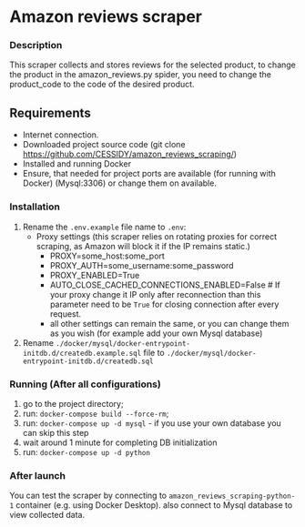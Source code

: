 # Amazon reviews scraper

### **Description**

This scraper collects and stores reviews for the selected product, to change the product in the amazon_reviews.py spider, you need to change the product_code to the code of the desired product.


## **Requirements**
- Internet connection.
- Downloaded project source code (git clone https://github.com/CESSIDY/amazon_reviews_scraping/)
- Installed and running Docker
- Ensure, that needed for project ports are available (for running with Docker) (Mysql:3306) or change them on available.


### **Installation**
1. Rename the `.env.example` file name to `.env`:
   - Proxy settings (this scraper relies on rotating proxies for correct scraping, as Amazon will block it if the IP remains static.)
      - PROXY=some_host:some_port
      - PROXY_AUTH=some_username:some_password
      - PROXY_ENABLED=True
      - AUTO_CLOSE_CACHED_CONNECTIONS_ENABLED=False # If your proxy change it IP only after reconnection than this parameter need to be `True` for closing connection after every request. 
      - all other settings can remain the same, or you can change them as you wish (for example add your own Mysql database)  
2.  Rename `./docker/mysql/docker-entrypoint-initdb.d/createdb.example.sql` file to `./docker/mysql/docker-entrypoint-initdb.d/createdb.sql`


### **Running (After all configurations)**
  1. go to the project directory;
  2. run: `docker-compose build --force-rm`;
  3. run: `docker-compose up -d mysql` - if you use your own database you can skip this step 
  4. wait around 1 minute for completing DB initialization
  5. run: `docker-compose up -d python`


### **After launch**
You can test the scraper by connecting to `amazon_reviews_scraping-python-1` container (e.g. using Docker Desktop). also connect to Mysql database to view collected data.
